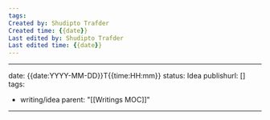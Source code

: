 ```yaml
---
tags: 
Created by: Shudipto Trafder
Created time: {{date}}
Last edited by: Shudipto Trafder
Last edited time: {{date}}
---
```







---
date: {{date:YYYY-MM-DD}}T{{time:HH:mm}}
status: Idea
publishurl: []
tags:
- writing/idea
parent: "[[Writings MOC]]"
---